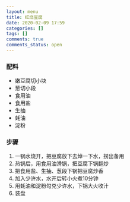 ```yaml
---
layout: menu
title: 红烧豆腐
date: 2020-02-09 17:59
categories: []
tags: []
comments: true
comments_status: open
---
```


### 配料
- 嫩豆腐切小块
- 葱切小段
- 食用油
- 食用盐
- 生抽
- 蚝油
- 淀粉

### 步骤
1. 一锅水烧开，把豆腐放下去焯一下水，捞出备用
2. 热锅后，用食用油滑锅，把豆腐下锅翻炒
3. 把食用盐、生抽、葱段下锅把豆腐炒香
4. 加入少许水，水开后转小火煮10分钟
5. 用蚝油和淀粉勾兑少许水，下锅大火收汁
6. 装盘
